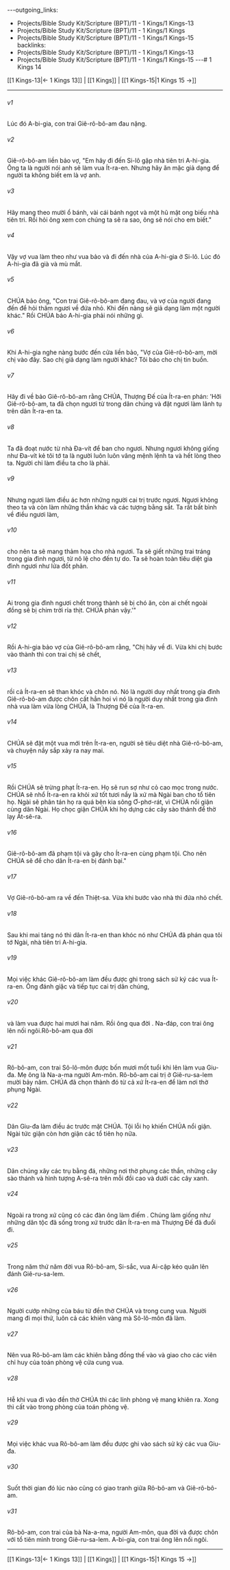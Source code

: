 ---outgoing_links:
  - Projects/Bible Study Kit/Scripture (BPT)/11 - 1 Kings/1 Kings-13
  - Projects/Bible Study Kit/Scripture (BPT)/11 - 1 Kings/1 Kings
  - Projects/Bible Study Kit/Scripture (BPT)/11 - 1 Kings/1 Kings-15
backlinks:
  - Projects/Bible Study Kit/Scripture (BPT)/11 - 1 Kings/1 Kings-13
  - Projects/Bible Study Kit/Scripture (BPT)/11 - 1 Kings/1 Kings-15
---# 1 Kings 14

[[1 Kings-13|← 1 Kings 13]] | [[1 Kings]] | [[1 Kings-15|1 Kings 15 →]]
***



###### v1 
Lúc đó A-bi-gia, con trai Giê-rô-bô-am đau nặng. 

###### v2 
Giê-rô-bô-am liền bảo vợ, "Em hãy đi đến Si-lô gặp nhà tiên tri A-hi-gia. Ông ta là người nói anh sẽ làm vua Ít-ra-en. Nhưng hãy ăn mặc giả dạng để người ta không biết em là vợ anh. 

###### v3 
Hãy mang theo mười ổ bánh, vài cái bánh ngọt và một hũ mật ong biếu nhà tiên tri. Rồi hỏi ông xem con chúng ta sẽ ra sao, ông sẽ nói cho em biết." 

###### v4 
Vậy vợ vua làm theo như vua bảo và đi đến nhà của A-hi-gia ở Si-lô. Lúc đó A-hi-gia đã già và mù mắt. 

###### v5 
CHÚA bảo ông, "Con trai Giê-rô-bô-am đang đau, và vợ của người đang đến để hỏi thăm ngươi về đứa nhỏ. Khi đến nàng sẽ giả dạng làm một người khác." Rồi CHÚA bảo A-hi-gia phải nói những gì. 

###### v6 
Khi A-hi-gia nghe nàng bước đến cửa liền bảo, "Vợ của Giê-rô-bô-am, mời chị vào đây. Sao chị giả dạng làm người khác? Tôi báo cho chị tin buồn. 

###### v7 
Hãy đi về bảo Giê-rô-bô-am rằng CHÚA, Thượng Đế của Ít-ra-en phán: 'Hỡi Giê-rô-bô-am, ta đã chọn ngươi từ trong dân chúng và đặt ngươi làm lãnh tụ trên dân Ít-ra-en ta. 

###### v8 
Ta đã đoạt nước từ nhà Đa-vít để ban cho ngươi. Nhưng ngươi không giống như Đa-vít kẻ tôi tớ ta là người luôn luôn vâng mệnh lệnh ta và hết lòng theo ta. Người chỉ làm điều ta cho là phải. 

###### v9 
Nhưng ngươi làm điều ác hơn những người cai trị trước ngươi. Ngươi không theo ta và còn làm những thần khác và các tượng bằng sắt. Ta rất bất bình về điều ngươi làm, 

###### v10 
cho nên ta sẽ mang thảm họa cho nhà ngươi. Ta sẽ giết những trai tráng trong gia đình ngươi, từ nô lệ cho đến tự do. Ta sẽ hoàn toàn tiêu diệt gia đình ngươi như lửa đốt phân. 

###### v11 
Ai trong gia đình ngươi chết trong thành sẽ bị chó ăn, còn ai chết ngoài đồng sẽ bị chim trời rỉa thịt. CHÚA phán vậy.'" 

###### v12 
Rồi A-hi-gia bảo vợ của Giê-rô-bô-am rằng, "Chị hãy về đi. Vừa khi chị bước vào thành thì con trai chị sẽ chết, 

###### v13 
rồi cả Ít-ra-en sẽ than khóc và chôn nó. Nó là người duy nhất trong gia đình Giê-rô-bô-am được chôn cất hẳn hoi vì nó là người duy nhất trong gia đình nhà vua làm vừa lòng CHÚA, là Thượng Đế của Ít-ra-en. 

###### v14 
CHÚA sẽ đặt một vua mới trên Ít-ra-en, người sẽ tiêu diệt nhà Giê-rô-bô-am, và chuyện nầy sắp xảy ra nay mai. 

###### v15 
Rồi CHÚA sẽ trừng phạt Ít-ra-en. Họ sẽ run sợ như cỏ cao mọc trong nước. CHÚA sẽ nhổ Ít-ra-en ra khỏi xứ tốt tươi nầy là xứ mà Ngài ban cho tổ tiên họ. Ngài sẽ phân tán họ ra quá bên kia sông Ơ-phơ-rát, vì CHÚA nổi giận cùng dân Ngài. Họ chọc giận CHÚA khi họ dựng các cây sào thánh để thờ lạy Át-sê-ra. 

###### v16 
Giê-rô-bô-am đã phạm tội và gây cho Ít-ra-en cùng phạm tội. Cho nên CHÚA sẽ để cho dân Ít-ra-en bị đánh bại." 

###### v17 
Vợ Giê-rô-bô-am ra về đến Thiệt-sa. Vừa khi bước vào nhà thì đứa nhỏ chết. 

###### v18 
Sau khi mai táng nó thì dân Ít-ra-en than khóc nó như CHÚA đã phán qua tôi tớ Ngài, nhà tiên tri A-hi-gia. 

###### v19 
Mọi việc khác Giê-rô-bô-am làm đều được ghi trong sách sử ký các vua Ít-ra-en. Ông đánh giặc và tiếp tục cai trị dân chúng, 

###### v20 
và làm vua được hai mươi hai năm. Rồi ông qua đời . Na-đáp, con trai ông lên nối ngôi.Rô-bô-am qua đời 

###### v21 
Rô-bô-am, con trai Sô-lô-môn được bốn mươi mốt tuổi khi lên làm vua Giu-đa. Mẹ ông là Na-a-ma người Am-môn. Rô-bô-am cai trị ở Giê-ru-sa-lem mười bảy năm. CHÚA đã chọn thành đó từ cả xứ Ít-ra-en để làm nơi thờ phụng Ngài. 

###### v22 
Dân Giu-đa làm điều ác trước mặt CHÚA. Tội lỗi họ khiến CHÚA nổi giận. Ngài tức giận còn hơn giận các tổ tiên họ nữa. 

###### v23 
Dân chúng xây các trụ bằng đá, những nơi thờ phụng các thần, những cây sào thánh và hình tượng A-sê-ra trên mỗi đồi cao và dưới các cây xanh. 

###### v24 
Ngoài ra trong xứ cũng có các đàn ông làm điếm . Chúng làm giống như những dân tộc đã sống trong xứ trước dân Ít-ra-en mà Thượng Đế đã đuổi đi. 

###### v25 
Trong năm thứ năm đời vua Rô-bô-am, Si-sắc, vua Ai-cập kéo quân lên đánh Giê-ru-sa-lem. 

###### v26 
Người cướp những của báu từ đền thờ CHÚA và trong cung vua. Người mang đi mọi thứ, luôn cả các khiên vàng mà Sô-lô-môn đã làm. 

###### v27 
Nên vua Rô-bô-am làm các khiên bằng đồng thế vào và giao cho các viên chỉ huy của toán phòng vệ cửa cung vua. 

###### v28 
Hễ khi vua đi vào đền thờ CHÚA thì các lính phòng vệ mang khiên ra. Xong thì cất vào trong phòng của toán phòng vệ. 

###### v29 
Mọi việc khác vua Rô-bô-am làm đều được ghi vào sách sử ký các vua Giu-đa. 

###### v30 
Suốt thời gian đó lúc nào cũng có giao tranh giữa Rô-bô-am và Giê-rô-bô-am. 

###### v31 
Rô-bô-am, con trai của bà Na-a-ma, người Am-môn, qua đời và được chôn với tổ tiên mình trong Giê-ru-sa-lem. A-bi-gia, con trai ông lên nối ngôi.

***
[[1 Kings-13|← 1 Kings 13]] | [[1 Kings]] | [[1 Kings-15|1 Kings 15 →]]
